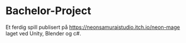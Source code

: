 # Bachelor-Project
 Et ferdig spill publisert på https://neonsamuraistudio.itch.io/neon-mage laget ved Unity, Blender og c#.

